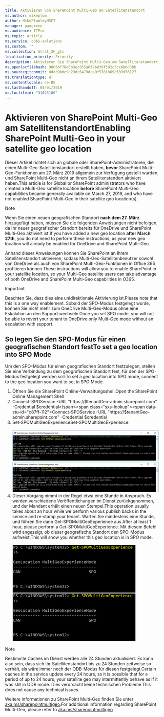 ```yaml
---
title: Aktivieren von SharePoint Multi-Geo am Satellitenstandort
ms.author: mikeplum
author: MikePlumleyMSFT
manager: pamgreen
ms.audience: ITPro
ms.topic: article
ms.service: o365-solutions
ms.custom: ''
ms.collection: Strat_SP_gtc
localization_priority: Priority
description: Aktivieren Sie SharePoint Multi-Geo am Satellitenstandort.
ms.openlocfilehash: 98666f76a5b3ec055a6f26d30f502c3cc6b6d3bb
ms.sourcegitcommit: 0ddd9b0c9c23dc6479dce9f5701b69d533d76127
ms.translationtype: HT
ms.contentlocale: de-DE
ms.lasthandoff: 04/01/2019
ms.locfileid: "31025186"
---
```

# <a name="enabling-sharepoint-multi-geo-in-your-satellite-geo-location"></a><span data-ttu-id="c87ff-103">Aktivieren von SharePoint Multi-Geo am Satellitenstandort</span><span class="sxs-lookup"><span data-stu-id="c87ff-103">Enabling SharePoint Multi-Geo in your satellite geo location</span></span>

<span data-ttu-id="c87ff-104">Dieser Artikel richtet sich an globale oder SharePoint-Administratoren, die einen Multi-Geo-Satellitenstandort erstellt haben, **bevor** SharePoint Multi-Geo-Funktionen am 27. März 2019 allgemein zur Verfügung gestellt wurden, und SharePoint Multi-Geo nicht an ihrem Satellitenstandort aktiviert haben.</span><span class="sxs-lookup"><span data-stu-id="c87ff-104">This article is for Global or SharePoint administrators who have created a Multi-Geo satellite location **before** SharePoint Multi-Geo capabilities became generally available on March 27, 2019, and who have not enabled SharePoint Multi-Geo in their satellite geo location(s).</span></span> 

>[!Note]
><span data-ttu-id="c87ff-105">Wenn Sie einen neuen geografischen Standort **nach dem 27. März** hinzugefügt haben, müssen Sie die folgenden Anweisungen nicht befolgen, da Ihr neuer geografischer Standort bereits für OneDrive und SharePoint Multi-Geo aktiviert ist.</span><span class="sxs-lookup"><span data-stu-id="c87ff-105">If you have added a new geo location **after March 27th**, you do not need to perform these instructions, as your new geo location will already be enabled for OneDrive and SharePoint Multi-Geo.</span></span>

<span data-ttu-id="c87ff-106">Anhand dieser Anweisungen können Sie SharePoint an Ihrem Satellitenstandort aktivieren, sodass Multi-Geo-Satellitenbenutzer sowohl von OneDrive als auch von SharePoint Multi-Geo-Funktionen in Office 365 profitieren können.</span><span class="sxs-lookup"><span data-stu-id="c87ff-106">These instructions will allow you to enable SharePoint in your satellite location, so your Multi-Geo satellite users can take advantage of both OneDrive and SharePoint Multi-Geo capabilities in O365.</span></span> 

>[!IMPORTANT]
><span data-ttu-id="c87ff-107">Beachten Sie, dass dies eine unidirektionale Aktivierung ist.</span><span class="sxs-lookup"><span data-stu-id="c87ff-107">Please note that this is a one way enablement.</span></span> <span data-ttu-id="c87ff-108">Sobald der SPO-Modus festgelegt wurde, können Sie nicht mehr zum OneDrive Multi-Geo-Modus ohne eine Eskalation an den Support wechseln.</span><span class="sxs-lookup"><span data-stu-id="c87ff-108">Once you set SPO mode, you will not be able to revert your tenant to OneDrive only Multi-Geo mode without an escalation with support.</span></span> 

## <a name="to-set-a-geo-location-into-spo-mode"></a><span data-ttu-id="c87ff-109">So legen Sie den SPO-Modus für einen geografischen Standort fest</span><span class="sxs-lookup"><span data-stu-id="c87ff-109">To set a geo location into SPO Mode</span></span>

<span data-ttu-id="c87ff-110">Um den SPO-Modus für einen geografischen Standort festzulegen, stellen Sie eine Verbindung zu dem geografischen Standort fest, für den der SPO-Modus festgelegt werden soll:</span><span class="sxs-lookup"><span data-stu-id="c87ff-110">To set a geo location into SPO mode, connect to the geo location you want to set in SPO Mode:</span></span>

1.  <span data-ttu-id="c87ff-111">Öffnen Sie die SharePoint Online-Verwaltungsshell.</span><span class="sxs-lookup"><span data-stu-id="c87ff-111">Open the SharePoint Online Management Shell</span></span> 
2.  <span data-ttu-id="c87ff-112">Connect-SPOService -URL "https://$tenantGeo-admin.sharepoint.com" -Credential $credential</span><span class="sxs-lookup"><span data-stu-id="c87ff-112">Connect-SPOService -URL "https://$tenantGeo-admin.sharepoint.com" -Credential $credential</span></span>
3.  <span data-ttu-id="c87ff-113">Set-SPOMultiGeoExperience</span><span class="sxs-lookup"><span data-stu-id="c87ff-113">Set-SPOMultiGeoExperience</span></span></br></br>
<span data-ttu-id="c87ff-114">![Set-SPOMultiGeoExperience](media/Set-SPO-MultiGeo.jpg)</span><span class="sxs-lookup"><span data-stu-id="c87ff-114">![Set-SPOMultiGeoExperience](media/Set-SPO-MultiGeo.jpg)</span></span>
4.  <span data-ttu-id="c87ff-115">Dieser Vorgang nimmt in der Regel etwa eine Stunde in Anspruch. Es werden verschiedene Veröffentlichungen im Dienst zurückgenommen, und der Mandant erhält einen neuen Stempel.</span><span class="sxs-lookup"><span data-stu-id="c87ff-115">This operation usually takes about an hour while we perform various publish backs in the service and re-stamp your tenant.</span></span> <span data-ttu-id="c87ff-116">Warten Sie mindestens eine Stunde, und führen Sie dann Get-SPOMultiGeoExperience aus.</span><span class="sxs-lookup"><span data-stu-id="c87ff-116">After at least 1 hour, please perform a Get-SPOMultiGeoExperience.</span></span>  <span data-ttu-id="c87ff-117">Mit diesem Befehl wird angezeigt, ob dieser geografische Standort den SPO-Modus aufweist.</span><span class="sxs-lookup"><span data-stu-id="c87ff-117">This will show you whether this geo location is in SPO mode.</span></span></br></br>
<span data-ttu-id="c87ff-118">![Set-SPOMultiGeoExperience](media/Get-SPO-MultiGeo.jpg)</span><span class="sxs-lookup"><span data-stu-id="c87ff-118">![Set-SPOMultiGeoExperience](media/Get-SPO-MultiGeo.jpg)</span></span>

 
 
 
>[!Note]
><span data-ttu-id="c87ff-119">Bestimmte Caches im Dienst werden alle 24 Stunden aktualisiert. Es kann also sein, dass sich Ihr Satellitenstandort bis zu 24 Stunden zeitweise so verhält, als wäre immer noch der ODB-Modus für diesen festgelegt.</span><span class="sxs-lookup"><span data-stu-id="c87ff-119">Certain caches in the service update every 24 hours, so it is possible that for a period of up to 24 hours, your satellite geo may intermittently behave as if it was still in ODB mode.</span></span> <span data-ttu-id="c87ff-120">Dies verursacht keine technischen Probleme.</span><span class="sxs-lookup"><span data-stu-id="c87ff-120">This does not cause any technical issues.</span></span> 
 
<span data-ttu-id="c87ff-121">Weitere Informationen zu SharePoint Multi-Geo finden Sie unter [aka.ms/sharepointmultigeo](https://docs.microsoft.com/de-DE/office365/enterprise/multi-geo-capabilities-in-onedrive-and-sharepoint-online-in-office-365).</span><span class="sxs-lookup"><span data-stu-id="c87ff-121">For additional information regarding SharePoint Multi-Geo, please refer to [aka.ms/sharepointmultigeo](https://docs.microsoft.com/de-DE/office365/enterprise/multi-geo-capabilities-in-onedrive-and-sharepoint-online-in-office-365)</span></span>


